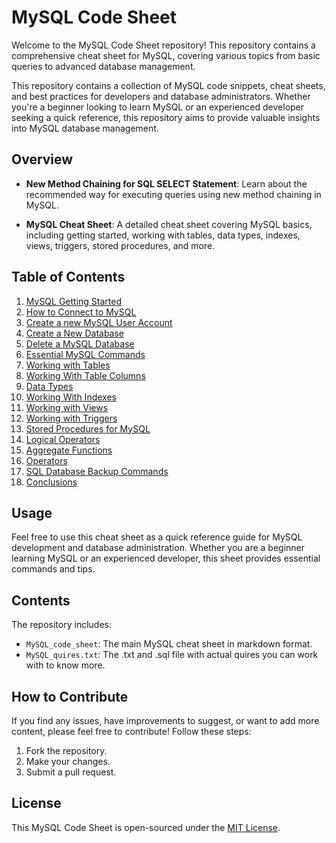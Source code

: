 # MySQL Code Sheet

Welcome to the MySQL Code Sheet repository! This repository contains a comprehensive cheat sheet for MySQL, covering various topics from basic queries to advanced database management.

This repository contains a collection of MySQL code snippets, cheat sheets, and best practices for developers and database administrators. Whether you're a beginner looking to learn MySQL or an experienced developer seeking a quick reference, this repository aims to provide valuable insights into MySQL database management.

## Overview

- **New Method Chaining for SQL SELECT Statement**: Learn about the recommended way for executing queries using new method chaining in MySQL.

- **MySQL Cheat Sheet**: A detailed cheat sheet covering MySQL basics, including getting started, working with tables, data types, indexes, views, triggers, stored procedures, and more.

## Table of Contents

1. [MySQL Getting Started](MySQL_code_sheet/01-mysql-getting-started.md)
2. [How to Connect to MySQL](MySQL_code_sheet/02-how-to-connect-to-mysql.md)
3. [Create a new MySQL User Account](MySQL_code_sheet/03-create-a-new-mysql-user-account.md)
4. [Create a New Database](MySQL_code_sheet/04-create-a-new-database.md)
5. [Delete a MySQL Database](MySQL_code_sheet/05-delete-a-mysql-database.md)
6. [Essential MySQL Commands](MySQL_code_sheet/06-essential-mysql-commands.md)
7. [Working with Tables](MySQL_code_sheet/07-working-with-tables.md)
8. [Working With Table Columns](MySQL_code_sheet/08-working-with-table-columns.md)
9. [Data Types](MySQL_code_sheet/09-data-types.md)
10. [Working With Indexes](MySQL_code_sheet/10-working-with-indexes.md)
11. [Working with Views](MySQL_code_sheet/11-working-with-views.md)
12. [Working with Triggers](MySQL_code_sheet/12-working-with-triggers.md)
13. [Stored Procedures for MySQL](MySQL_code_sheet/13-stored-procedures-for-mysql.md)
14. [Logical Operators](MySQL_code_sheet/14-logical-operators.md)
15. [Aggregate Functions](MySQL_code_sheet/15-aggregate-functions.md)
16. [Operators](MySQL_code_sheet/16-operators.md)
17. [SQL Database Backup Commands](MySQL_code_sheet/17-sql-database-backup-commands.md)
18. [Conclusions](MySQL_code_sheet/18-conclusions.md)

## Usage

Feel free to use this cheat sheet as a quick reference guide for MySQL development and database administration. Whether you are a beginner learning MySQL or an experienced developer, this sheet provides essential commands and tips.

## Contents

The repository includes:

- `MySQL_code_sheet`: The main MySQL cheat sheet in markdown format.
- `MySQL_quires.txt`: The .txt and .sql file with actual quires you can work with to know more.

## How to Contribute

If you find any issues, have improvements to suggest, or want to add more content, please feel free to contribute! Follow these steps:

1. Fork the repository.
2. Make your changes.
3. Submit a pull request.

## License

This MySQL Code Sheet is open-sourced under the [MIT License](LICENSE).

